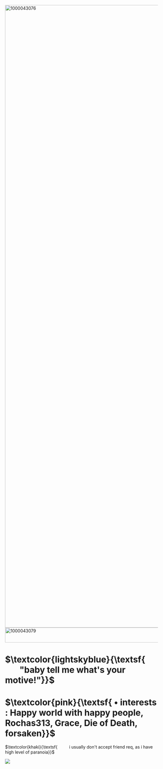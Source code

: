 <img width="2080" height="2048" alt="1000043076" src="https://github.com/user-attachments/assets/b0fd5519-5a00-480c-9f0b-ab3334bb0c57" />

<img width="1000" height="49" alt="1000043079" src="https://github.com/user-attachments/assets/ba607bab-7753-4408-9c6a-e16c5b914134" />


# $\textcolor{lightskyblue}{\textsf{󠀠󠀠⠀ ⠀   ⠀"baby tell me what's your motive!"}}$
# $\textcolor{pink}{\textsf{ • interests : Happy world with happy people, Rochas313, Grace, Die of Death, forsaken}}$
$\textcolor{khaki}{\textsf{⠀ ⠀   ⠀i usually don't accept friend req, as i have high level of paranoia}}$


![](https://komarev.com/ghpvc/?username=sweetpulling&label=★&color=ff69b4)
